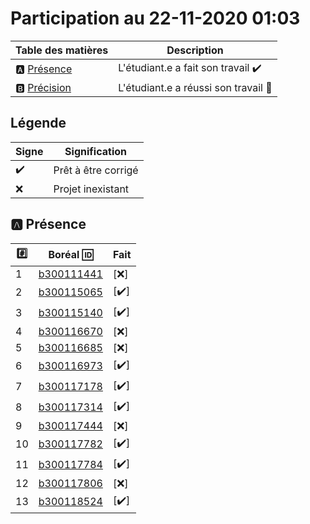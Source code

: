 # Participation au 22-11-2020 01:03

| Table des matières            | Description                                             |
|-------------------------------|---------------------------------------------------------|
| :a: [Présence](#a-présence)   | L'étudiant.e a fait son travail    :heavy_check_mark:   |
| :b: [Précision](#b-précision) | L'étudiant.e a réussi son travail  :tada:               |

## Légende

| Signe              | Signification                 |
|--------------------|-------------------------------|
| :heavy_check_mark: | Prêt à être corrigé           |
| :x:                | Projet inexistant             |

## :a: Présence

|:hash:| Boréal :id:                | Fait               |
|------|----------------------------|--------------------|
| 1 | [b300111441](../b300111441) | [:x:] |
| 2 | [b300115065](../b300115065) | [:heavy_check_mark:] |
| 3 | [b300115140](../b300115140) | [:heavy_check_mark:] |
| 4 | [b300116670](../b300116670) | [:x:] |
| 5 | [b300116685](../b300116685) | [:x:] |
| 6 | [b300116973](../b300116973) | [:heavy_check_mark:] |
| 7 | [b300117178](../b300117178) | [:heavy_check_mark:] |
| 8 | [b300117314](../b300117314) | [:heavy_check_mark:] |
| 9 | [b300117444](../b300117444) | [:x:] |
| 10 | [b300117782](../b300117782) | [:heavy_check_mark:] |
| 11 | [b300117784](../b300117784) | [:heavy_check_mark:] |
| 12 | [b300117806](../b300117806) | [:x:] |
| 13 | [b300118524](../b300118524) | [:heavy_check_mark:] |
